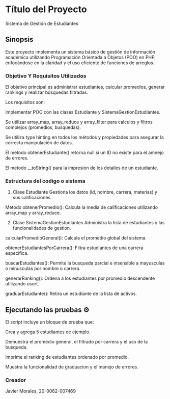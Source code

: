 # Título del Proyecto

Sistema de Gestión de Estudiantes

## Sinopsis

Este proyecto implementa un sistema básico de gestión de información académica utilizando Programación Orientada a Objetos (POO) en PHP, enfocándose en la claridad y el uso eficiente de funciones de arreglos.


### Objetivo Y Requisitos Utilizados

El objetivo principal es administrar estudiantes, calcular promedios, generar rankings y realizar búsquedas filtradas.

Los requisitos son:

Implementar POO con las clases Estudiante y SistemaGestionEstudiantes.

Se utilizar array_map, array_reduce y array_filter para calculos y filtros complejos (promedios, busquedas).

Se utiliza type hinting en todos los métodos y propiedades para asegurar la correcta manipulación de datos.

El metodo obtenerEstudiante() retorna null si un ID no existe para el amnejo de errores.

El metodo  __toString() para la impresion de los detalles de un estudiante.

### Estructura del codigo o sistema 

1. Clase Estudiante
Gestiona los datos (id, nombre, carrera, materias) y sus calificaciones.

Método obtenerPromedio(): Calcula la media de calificaciones utilizando array_map y array_reduce.

2. Clase SistemaGestionEstudiantes
Administra la lista de estudiantes y las funcionalidades de gestion.

calcularPromedioGeneral(): Calcula el promedio global del sistema.

obtenerEstudiantesPorCarrera(): Filtra estudiantes de una carrera especifica.

buscarEstudiantes(): Permite la busqueda parcial e insensible a mayusculas o minusculas por nombre o carrera.

generarRanking(): Ordena a los estudiantes por promedio descendente utilizando usort.

graduarEstudiante(): Retira un estudiante de la lista de activos.

## Ejecutando las pruebas ⚙️

El script incluye un bloque de prueba que:

Crea y agrega 5 estudiantes de ejemplo.

Demuestra el promedio general, el filtrado por carrera y el uso de la busqueda.

Imprime el ranking de estudiantes ordenado por promedio.

Muestra la funcionalidad de graduacion y el manejo de errores.

### Creador

Javier Morales, 20-0062-007469

